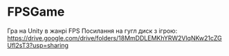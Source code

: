 # FPSGame
Гра на Unity в жанрі FPS
Посилання на гугл диск з ігрою: https://drive.google.com/drive/folders/18MmDDLEMKhYRW2VlqNKw21cZGUfl2sT3?usp=sharing
